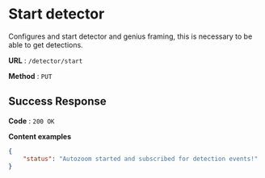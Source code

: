 # Start detector

Configures and start detector and genius framing, this is necessary to be able to get detections.

**URL** : `/detector/start`

**Method** : `PUT`

## Success Response

**Code** : `200 OK`

**Content examples**

```json
{
    "status": "Autozoom started and subscribed for detection events!"
}
```
